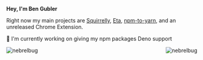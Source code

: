 **Hey, I'm Ben Gubler**


Right now my main projects are [Squirrelly](https://squirrelly.js.org), [Eta](https://eta.js.org), [npm-to-yarn](https://github.com/nebrelbug/npm-to-yarn), and an unreleased Chrome Extension.

:crossed_fingers: I'm currently working on giving my npm packages Deno support

<img align="left" src="https://github-readme-stats.vercel.app/api?username=nebrelbug&show_icons=true" alt="nebrelbug" />


<p align="right"> <img src="https://komarev.com/ghpvc/?username=nebrelbug" alt="nebrelbug" /> </p>
